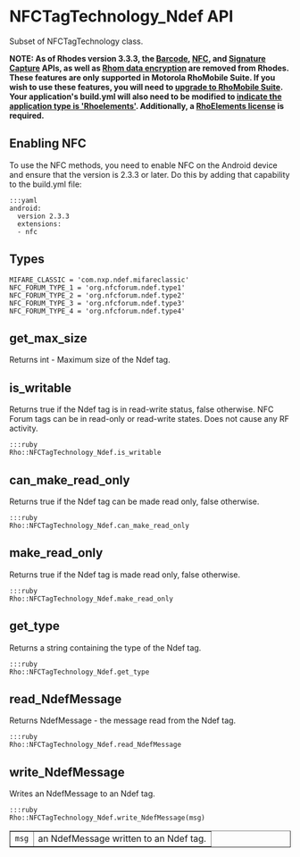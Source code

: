 # NFCTagTechnology_Ndef API

Subset of NFCTagTechnology class.

**NOTE: As of Rhodes version 3.3.3, the [Barcode](barcode-api), [NFC](../rhodes/device-caps#nfc), and [Signature Capture](../rhodes/device-caps#signature-capture) APIs, as well as [Rhom data encryption](../rhodes/rhom#database-encryption) are removed from Rhodes. These features are only supported in Motorola RhoMobile Suite. If you wish to use these features, you will need to [upgrade to RhoMobile Suite](../rhomobile-install). Your application's build.yml will also need to be modified to [indicate the application type is 'Rhoelements'](../rhoelements/rhoelements2-native#enabling-motorola-device-capabilities). Additionally, a [RhoElements license](../rhoelements/licensing) is required.**

## Enabling NFC

To use the NFC methods, you need to enable NFC on the Android device and ensure that the version is 2.3.3 or later. Do this by adding that capability to the build.yml file:

	:::yaml
	android: 
	  version 2.3.3
	  extensions:
	  - nfc

## Types
	        
	MIFARE_CLASSIC = 'com.nxp.ndef.mifareclassic'
	NFC_FORUM_TYPE_1 = 'org.nfcforum.ndef.type1'
	NFC_FORUM_TYPE_2 = 'org.nfcforum.ndef.type2'
	NFC_FORUM_TYPE_3 = 'org.nfcforum.ndef.type3'
	NFC_FORUM_TYPE_4 = 'org.nfcforum.ndef.type4'

## get_max_size

Returns int - Maximum size of the Ndef tag.

## is_writable

Returns true if the Ndef tag is in read-write status, false otherwise. NFC Forum tags can be in read-only or read-write states. Does not cause any RF activity.

	:::ruby
	Rho::NFCTagTechnology_Ndef.is_writable

## can_make_read_only

Returns true if the Ndef tag can be made read only, false otherwise.

	:::ruby
	Rho::NFCTagTechnology_Ndef.can_make_read_only

## make_read_only

Returns true if the Ndef tag is made read only, false otherwise.

	:::ruby
	Rho::NFCTagTechnology_Ndef.make_read_only
	    
## get_type

Returns a string containing the type of the Ndef tag.

	:::ruby
	Rho::NFCTagTechnology_Ndef.get_type
	    
## read_NdefMessage

Returns NdefMessage - the message read from the Ndef tag.

	:::ruby
	Rho::NFCTagTechnology_Ndef.read_NdefMessage

## write_NdefMessage

Writes an NdefMessage to an Ndef tag.

	:::ruby
	Rho::NFCTagTechnology_Ndef.write_NdefMessage(msg)

<table border="1">
<tr>
	<td><code>msg</code></td>
	<td>an NdefMessage written to an Ndef tag.</td>
</tr>
</table>

